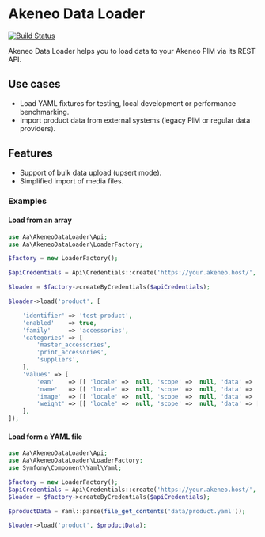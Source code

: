 # Akeneo Data Loader

[![Build Status](https://travis-ci.org/a-ast/akeneo-data-loader.svg?branch=master)](https://travis-ci.org/a-ast/akeneo-data-loader)

Akeneo Data Loader helps you to load data to your Akeneo PIM via its REST API. 


## Use cases

* Load YAML fixtures for testing, local development or performance benchmarking.
* Import product data from external systems (legacy PIM or regular data providers). 

## Features

* Support of bulk data upload (upsert mode).
* Simplified import of media files.

### Examples

#### Load from an array

```php
use Aa\AkeneoDataLoader\Api;
use Aa\AkeneoDataLoader\LoaderFactory;

$factory = new LoaderFactory();

$apiCredentials = Api\Credentials::create('https://your.akeneo.host/', 'clientId', 'secret', 'username', 'password');

$loader = $factory->createByCredentials($apiCredentials);

$loader->load('product', [

    'identifier' => 'test-product',
    'enabled'    => true,
    'family'     => 'accessories',
    'categories' => [
        'master_accessories',
        'print_accessories',
        'suppliers',
    ],
    'values' => [
        'ean'    => [[ 'locale' =>  null, 'scope' =>  null, 'data' =>  '1234567890183' ]],
        'name'   => [[ 'locale' =>  null, 'scope' =>  null, 'data' => 'Test product' ]],
        'image'  => [[ 'locale' =>  null, 'scope' =>  null, 'data' => '@file:asset/1111111171.jpg' ]],
        'weight' => [[ 'locale' =>  null, 'scope' =>  null, 'data' => [ 'amount' =>  '500.0000', 'unit' => 'GRAM' ] ]],
    ],
]);
```

#### Load form a YAML file

```php
use Aa\AkeneoDataLoader\Api;
use Aa\AkeneoDataLoader\LoaderFactory;
use Symfony\Component\Yaml\Yaml;

$factory = new LoaderFactory();
$apiCredentials = Api\Credentials::create('https://your.akeneo.host/', 'clientId', 'secret', 'username', 'password');
$loader = $factory->createByCredentials($apiCredentials);

$productData = Yaml::parse(file_get_contents('data/product.yaml'));

$loader->load('product', $productData);
```

